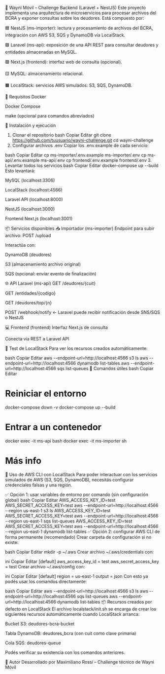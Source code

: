 🧪 Wayni Móvil – Challenge Backend (Laravel + NestJS)
Este proyecto implementa una arquitectura de microservicios para procesar archivos del BCRA y exponer consultas sobre los deudores. Está compuesto por:

🟦 NestJS (ms-importer): lectura y procesamiento de archivos del BCRA, integración con AWS S3, SQS y DynamoDB vía LocalStack.

🟪 Laravel (ms-api): exposición de una API REST para consultar deudores y entidades almacenadas en MySQL.

🟩 Next.js (frontend): interfaz web de consulta (opcional).

🟨 MySQL: almacenamiento relacional.

🟫 LocalStack: servicios AWS simulados: S3, SQS, DynamoDB.

🧱 Requisitos
Docker

Docker Compose

make (opcional para comandos abreviados)

🚀 Instalación y ejecución
1. Clonar el repositorio
bash
Copiar
Editar
git clone https://github.com/tuusuario/wayni-challenge.git
cd wayni-challenge
2. Configurar archivos .env
Copiar los .env.example de cada servicio:

bash
Copiar
Editar
cp ms-importer/.env.example ms-importer/.env
cp ms-api/.env.example ms-api/.env
cp frontend/.env.example frontend/.env
3. Levantar todos los servicios
bash
Copiar
Editar
docker-compose up --build
Esto levantará:

MySQL (localhost:3306)

LocalStack (localhost:4566)

Laravel API (localhost:8000)

NestJS (localhost:3000)

Frontend Next.js (localhost:3001)

📦 Servicios disponibles
📥 Importador (ms-importer)
Endpoint para subir archivo: POST /upload

Interactúa con:

DynamoDB (deudores)

S3 (almacenamiento archivo original)

SQS (opcional: enviar evento de finalización)

🌐 API Laravel (ms-api)
GET /deudores/{cuit}

GET /entidades/{codigo}

GET /deudores/top/{n}

POST /webhook/notify ← Laravel puede recibir notificación desde SNS/SQS o NestJS

💻 Frontend (frontend)
Interfaz Next.js de consulta

Conecta vía REST a Laravel API

🧪 Test de LocalStack
Para ver los recursos creados automáticamente:

bash
Copiar
Editar
aws --endpoint-url=http://localhost:4566 s3 ls
aws --endpoint-url=http://localhost:4566 dynamodb list-tables
aws --endpoint-url=http://localhost:4566 sqs list-queues
🧹 Comandos útiles
bash
Copiar
Editar
# Reiniciar el entorno
docker-compose down -v
docker-compose up --build

# Entrar a un contenedor
docker exec -it ms-api bash
docker exec -it ms-importer sh

# Más info

🔧 Uso de AWS CLI con LocalStack
Para poder interactuar con los servicios simulados de AWS (S3, SQS, DynamoDB), necesitás configurar credenciales falsas y una región.

✅ Opción 1: usar variables de entorno por comando (sin configuración global)
bash
Copiar
Editar
AWS_ACCESS_KEY_ID=test AWS_SECRET_ACCESS_KEY=test aws --endpoint-url=http://localhost:4566 --region us-east-1 s3 ls
AWS_ACCESS_KEY_ID=test AWS_SECRET_ACCESS_KEY=test aws --endpoint-url=http://localhost:4566 --region us-east-1 sqs list-queues
AWS_ACCESS_KEY_ID=test AWS_SECRET_ACCESS_KEY=test aws --endpoint-url=http://localhost:4566 --region us-east-1 dynamodb list-tables
✅ Opción 2: configurar AWS CLI de forma permanente (recomendado)
Crear carpeta de configuración si no existe:

bash
Copiar
Editar
mkdir -p ~/.aws
Crear archivo ~/.aws/credentials con:

ini
Copiar
Editar
[default]
aws_access_key_id = test
aws_secret_access_key = test
Crear archivo ~/.aws/config con:

ini
Copiar
Editar
[default]
region = us-east-1
output = json
Con esto ya podés usar los comandos directamente:

bash
Copiar
Editar
aws --endpoint-url=http://localhost:4566 s3 ls
aws --endpoint-url=http://localhost:4566 sqs list-queues
aws --endpoint-url=http://localhost:4566 dynamodb list-tables
📦 Recursos creados por defecto en LocalStack
El archivo localstack/init.sh se encarga de crear los siguientes recursos automáticamente cuando LocalStack arranca:

Bucket S3: deudores-bcra-bucket

Tabla DynamoDB: deudores_bcra (con cuit como clave primaria)

Cola SQS: deudores-queue

Podés verificar su existencia con los comandos anteriores.

📝 Autor
Desarrollado por Maximiliano Rossi – Challenge técnico de Wayni Móvil


